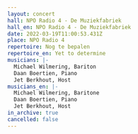 ```yaml
---
layout: concert
hall: NPO Radio 4 - De Muziekfabriek
hall_en: NPO Radio 4 - De Muziekfabriek
date: 2022-03-19T11:00:53.431Z
place: NPO Radio 4
repertoire: Nog te bepalen
repertoire_en: Yet to determine
musicians: |-
  Michael Wilmering, Bariton
  Daan Boertien, Piano
  Jet Berkhout, Host
musicians_en: |-
  Michael Wilmering, Baritone
  Daan Boertien, Piano
  Jet Berkhout, Host
in_archive: true
cancelled: false
---
```

